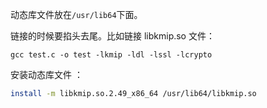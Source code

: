 动态库文件放在`/usr/lib64`下面。

链接的时候要掐头去尾。比如链接 libkmip.so 文件：
```shell
gcc test.c -o test -lkmip -ldl -lssl -lcrypto
```

安装动态库文件 ：

```bash
install -m libkmip.so.2.49_x86_64 /usr/lib64/libkmip.so
```


